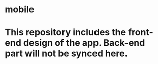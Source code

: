 # mobile
# This repository includes the front-end design of the app. Back-end part will not be synced here.
